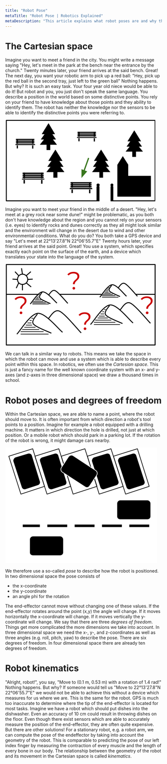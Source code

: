 ```yaml
---
title: "Robot Pose"
metaTitle: "Robot Pose | Robotics Explained"
metaDescription: "This article explains what robot poses are and why they are important in robotics."
---
```


# The Cartesian space

Imagine you want to meet a friend in the city. You might write a message saying "Hey, let's meet in the park at the bench near the entrance by the church." Twenty minutes later, your friend arrives at the said bench. Great! The next day, you want your robotic arm to pick up a red ball: "Hey, pick up the red ball in the second tray, just left to the green ball" Nothing happens. But why? It is such an easy task. Your four year old niece would be able to do it! But robot and you, you just don't speak the same language. You describe a position in the world based on some distinctive points. You rely on your friend to have knowledge about those points and they ability to identify them. The robot has neither the knowledge nor the sensors to be able to identify the distinctive points you were referring to.

![park](../images/robotposes/park.png "Park")

Imagine you want to meet your friend in the middle of a desert. "Hey, let's meet at a grey rock near some dune!" might be problematic, as you both don't have knowledge about the region and you cannot rely on your sensors (i.e. eyes) to identify rocks and dunes correctly as they all might look similar and the environment will change in the desert due to wind and other environmental conditions. What do you do? You both take a GPS device and say "Let's meet at 22°13'27.8"N 22°06'55.7"E" Twenty hours later, your friend arrives at the said point. Great! You use a system, which specifies exactly each point on the surface of the earth, and a device which translates your state into the language of the system.

![desert](../images/robotposes/desert.png "Desert")

We can talk in a similar way to robots. This means we take the space in which the robot can move and use a system which is able to describe every point within this space. In robotics, we often use the *Cartesian space*. This is just a fancy name for the well known coordinate system with an x- and y-axes (and z-axes in three dimensional space) we draw a thousand times in school.

# Robot poses and degrees of freedom

Within the Cartesian space, we are able to name a point, where the robot should move to. It is often important from which direction a robot's tool points to a position. Imagine for example a robot equipped with a drilling machine. It matters in which direction the hole is drilled, not just at which position. Or a mobile robot which should park in a parking lot. If the rotation of the robot is wrong, it might damage cars nearby.

![cars](../images/robotposes/car.png "Cars")

We therefore use a so-called *pose* to describe how the robot is positioned. In two dimensional space the pose consists of 

* the x-coordinate
* the y-coordinate 
* an angle phi for the rotation

The end-effector cannot move without changing one of these values. If the end-effector rotates around the point (x,y) the angle will change. If it moves horizontally the x-coordinate will change. If it moves vertically the y-coordinate will change. We say that there are three *degrees of freedom*. Things get more complicated the more dimensions we take into account. In three dimensional space we need the x-, y-, and z-coordinates as well as three angles (e.g. roll, pitch, yaw) to describe the pose. There are six degrees of freedom. In four dimensional space there are already ten degrees of freedom.

# Robot kinematics

"Alright, robot!", you say, "Move to (0.1 m, 0.53 m) with a rotation of 1.4 rad!" Nothing happens. But why? If someone would tell us "Move to 22°13'27.8"N 22°06'55.7"E" we would not be able to achieve this without a device which measures for us where we are. This is the same for the robot. GPS is much too inaccurate to determine where the tip of the end-effector is located for most tasks. Imagine we have a robot which should put dishes into the dishwasher. Even an accuracy of 10 cm could result in throwing dishes on the floor. Even though there exist sensors which are able to accurately measure the position of the end-effector, they are often quite expensive. But there are other solutions! For a stationary robot, e.g. a robot arm, we can compute the pose of the endeffector by taking into account the geometry of the robot. This is comparable to predicting the pose of our left index finger by measuring the contraction of every muscle and the length of every bone in our body. The relationship between the geometry of the robot and its movement in the Cartesian space is called *kinematics*. 
